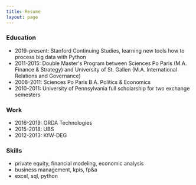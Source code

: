 ```yaml
---
title: Resume
layout: page
---
```


### Education

* 2019-present: Stanford Continuing Studies, learning new tools how to process big data with Python
* 2011-2015: Double Master's Program between Sciences Po Paris (M.A. Finance & Strategy) and University of St. Gallen (M.A. International Relations and Governance)
* 2008-2011: Sciences Po Paris B.A. Politics & Economics 
* 2010-2011: University of Pennsylvania full scholarship for two exchange semesters

### Work

* 2016-2019: ORDA Technologies 
* 2015-2018: UBS
* 2012-2013: KfW-DEG  

### Skills

* private equity, financial modeling, economic analysis
* business management, kpis, fp&a
* excel, sql, python
